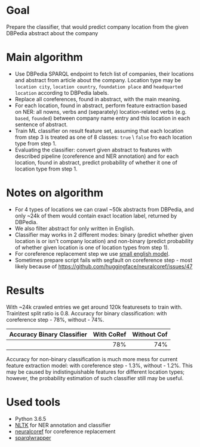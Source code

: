 # Goal

Prepare the classifier, that would predict company location from the given DBPedia abstract about the company

# Main algorithm

- Use DBPedia SPARQL endpoint to fetch list of companies, their locations and abstract from article about the company. Location type may be `location city`, `location country`, `foundation place` and `headquarted location` according to DBPedia labels.
- Replace all coreferences, found in abstract, with the main meaning.
- For each location, found in abstract, perform feature extraction based on NER: all nowns, verbs and (separately) location-related verbs (e.g. `based`, `founded`) between company name entry and this location in each sentence of abstract.
- Train ML classifier on result feature set, assuming that each location from step 3 is treated as one of 8 classes: `true` \ `false` fro each location type from step 1.
- Evaluating the classifier: convert given abstract to features with described pipeline (coreference and NER annotation) and for each location, found in abstract, predict probability of whether it one of location type from step 1.

# Notes on algorithm

- For 4 types of locations we can crawl ~50k abstracts from DBPedia, and only ~24k of them would contain exact location label, returned by DBPedia.
- We also filter abstract for only written in English.
- Classifier may works in 2 different modes: binary (predict whether given location is or isn't company location) and non-binary (predict probability of whether given location is one of location types from step 1).
- For coreference replacement step we use [small english model](https://github.com/huggingface/neuralcoref-models/releases/download/en_coref_sm-3.0.0/en_coref_sm-3.0.0.tar.gz).
- Sometimes prepare script fails with segfault on coreference step - most likely because of https://github.com/huggingface/neuralcoref/issues/47

# Results

With ~24k crawled entries we get around 120k featuresets to train with. Train\test split ratio is 0.8.
Accuracy for binary classification: with coreference step - 78%, without - 74%.

| Accuracy Binary Classifier| With CoRef | Without Cof |
| ------------- |-------------:| -----:|
|               |  78%         |  74%  |


Accuracy for non-binary classification is much more mess for current feature extraction model: with coreference step - 1.3%, without - 1.2%. This may be caused by indistinguishable features for different location types; however, the probability estimation of such classifier still may be useful. 

# Used tools

- Python 3.6.5
- [NLTK](http://www.nltk.org/) for NER annotation and classifier
- [neuralcoref](https://github.com/huggingface/neuralcoref) for coreference replacement
- [sparqlwrapper](https://rdflib.github.io/sparqlwrapper/)
